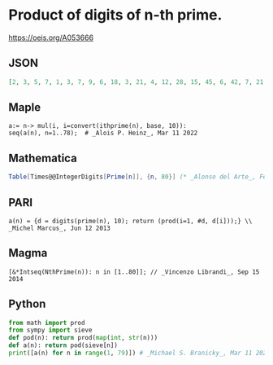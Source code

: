 # Product of digits of n\-th prime\.
https://oeis.org/A053666
## JSON
```JSON
[2, 3, 5, 7, 1, 3, 7, 9, 6, 18, 3, 21, 4, 12, 28, 15, 45, 6, 42, 7, 21, 63, 24, 72, 63, 0, 0, 0, 0, 3, 14, 3, 21, 27, 36, 5, 35, 18, 42, 21, 63, 8, 9, 27, 63, 81, 2, 12, 28, 36, 18, 54, 8, 10, 70, 36, 108, 14, 98, 16, 48, 54, 0, 3, 9, 21, 9, 63, 84, 108, 45, 135, 126, 63, 189, 72, 216, 189]
```
## Maple
```Maple
a:= n-> mul(i, i=convert(ithprime(n), base, 10)):
seq(a(n), n=1..78);  # _Alois P. Heinz_, Mar 11 2022
```
## Mathematica
```Mathematica
Table[Times@@IntegerDigits[Prime[n]], {n, 80}] (* _Alonso del Arte_, Feb 28 2014 *)
```
## PARI
```PARI
a(n) = {d = digits(prime(n), 10); return (prod(i=1, #d, d[i]));} \\ _Michel Marcus_, Jun 12 2013
```
## Magma
```Magma
[&*Intseq(NthPrime(n)): n in [1..80]]; // _Vincenzo Librandi_, Sep 15 2014
```
## Python
```Python
from math import prod
from sympy import sieve
def pod(n): return prod(map(int, str(n)))
def a(n): return pod(sieve[n])
print([a(n) for n in range(1, 79)]) # _Michael S. Branicky_, Mar 11 2022
```
